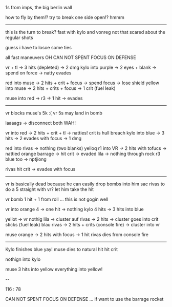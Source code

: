 1s from imps, the big berlin wall

how to fly by them!? try to break one side open!? hmmm

---

this is the turn to break? fast with kylo and vonreg
not that scared about the regular shots

guess i have to losoe some ties

all fast maneuvers
OH CAN NOT SPENT FOCUS ON DEFENSE

vr + tl -> 3 hits (depleted) -> 2 dmg
kylo into purple -> 2 eyes + blank -> spend on force -> natty evades

red into muse -> 2 hits + crit + focus -> spend focus -> lose shield
yellow into muse -> 2 hits + crits + focus -> 1 crit (fuel leak)

muse into red -> r3 -> 1 hit -> evades

---

vr blocks muse's 5k :(
vr 5s may land in bomb

laaaags -> disconnect both WAH!

vr into red -> 2 hits + crit + tl -> natties! crit is hull breach
kylo into blue -> 3 hits -> 2 evades with focus -> 1 dmg

red into rivas -> nothing (two blanks)
yelloq r1 into VR -> 2 hits with tofucs -> nattied
orange barrage -> hit crit -> evaded
lila -> nothing through rock r3
blue too -> nptjiong

rivas hit crit -> evades with focus

---

vr is basically dead because he can easily drop bombs into him
sac rivas to do a 5 straight with vr? let him take the hit

vr bomb 1 hit + 1 from roll ... this is not gogin well

vr into orange 4 -> one hit -> nothing
kylo 4 hits -> 3 hits into blue

yellot -> vr nothig
lila -> cluster auf rivas -> 2 hits -> cluster goes into crit sticks (fuel leak)
blau rivas -> 2 hits + crits (console fire) -> cluster into vr

muse orange -> 2 hits with focus -> 1 hit
rivas dies from console fire

---

Kylo finishes blue yay!
muse dies to natural hit hit crit

nothign into kylo

muse 3 hits into yellow everything into yellow!

--

116 : 78

CAN NOT SPENT FOCUS ON DEFENSE ... if want to use the barrage rocket
